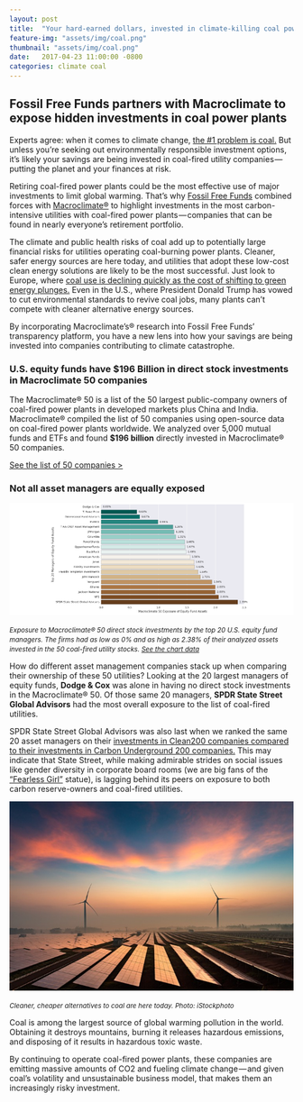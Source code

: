 ```yaml
---
layout: post
title:  "Your hard-earned dollars, invested in climate-killing coal power"
feature-img: "assets/img/coal.png"
thumbnail: "assets/img/coal.png"
date:   2017-04-23 11:00:00 -0800
categories: climate coal
---
```

## Fossil Free Funds partners with Macroclimate to expose hidden investments in coal power plants

Experts agree: when it comes to climate change, [the #1 problem is coal.][fff-mc50] But unless you’re seeking out environmentally responsible investment options, it’s likely your savings are being invested in coal-fired utility companies — putting the planet and your finances at risk.

Retiring coal-fired power plants could be the most effective use of major investments to limit global warming. That’s why [Fossil Free Funds][fff] combined forces with [Macroclimate®][mc50-about] to highlight investments in the most carbon-intensive utilities with coal-fired power plants — companies that can be found in nearly everyone’s retirement portfolio.

The climate and public health risks of coal add up to potentially large financial risks for utilities operating coal-burning power plants. Cleaner, safer energy sources are here today, and utilities that adopt these low-cost clean energy solutions are likely to be the most successful. Just look to Europe, where [coal use is declining quickly as the cost of shifting to green energy plunges.][bloomberg-article] Even in the U.S., where President Donald Trump has vowed to cut environmental standards to revive coal jobs, many plants can’t compete with cleaner alternative energy sources.

By incorporating Macroclimate’s® research into Fossil Free Funds’ transparency platform, you have a new lens into how your savings are being invested into companies contributing to climate catastrophe.

### U.S. equity funds have $196 Billion in direct stock investments in Macroclimate 50 companies

The Macroclimate® 50 is a list of the 50 largest public-company owners of coal-fired power plants in developed markets plus China and India. Macroclimate® compiled the list of 50 companies using open-source data on coal-fired power plants worldwide. We analyzed over 5,000 mutual funds and ETFs and found **$196 billion** directly invested in Macroclimate® 50 companies.

[See the list of 50 companies >][mc50-list]

### Not all asset managers are equally exposed

<img src="/assets/img/exposure-to-macroclimate-50-direct-stock-investments-by-the-top-20-US-equity-fund-managers.png" alt="Exposure to Macroclimate® 50 direct stock investments by the top 20 U.S. equity fund managers" >

<small>*Exposure to Macroclimate® 50 direct stock investments by the top 20 U.S. equity fund managers. The firms had as low as 0% and as high as 2.38% of their analyzed assets invested in the 50 coal-fired utility stocks. [See the chart data][chart-data]*</small>

How do different asset management companies stack up when comparing their ownership of these 50 utilities? Looking at the 20 largest managers of equity funds, **Dodge & Cox** was alone in having no direct stock investments in the Macroclimate® 50. Of those same 20 managers, **SPDR State Street Global Advisors** had the most overall exposure to the list of coal-fired utilities.

SPDR State Street Global Advisors was also last when we ranked the same 20 asset managers on their [investments in Clean200 companies compared to their investments in Carbon Underground 200 companies.][last-blog] This may indicate that State Street, while making admirable strides on social issues like gender diversity in corporate board rooms (we are big fans of the [“Fearless Girl”][fearless] statue), is lagging behind its peers on exposure to both carbon reserve-owners and coal-fired utilities.

<img src="/assets/img/sunset-solar.jpeg" alt="Cleaner, cheaper alternatives to coal are here today" >

<small>*Cleaner, cheaper alternatives to coal are here today. Photo: iStockphoto*</small>

Coal is among the largest source of global warming pollution in the world. Obtaining it destroys mountains, burning it releases hazardous emissions, and disposing of it results in hazardous toxic waste.

By continuing to operate coal-fired power plants, these companies are emitting massive amounts of CO2 and fueling climate change — and given coal’s volatility and unsustainable business model, that makes them an increasingly risky investment.


[fff]: https://fossilfreefunds.org/
[fff-mc50]: https://fossilfreefunds.org/macroclimate-50/
[mc50-about]: https://macroclimate.com/about
[bloomberg-article]: https://www.bloomberg.com/news/articles/2017-04-19/europe-s-coal-power-is-disappearing-quicker-than-anyone-thought
[mc50-list]:https://macroclimate.com/coal
[chart-data]: https://docs.google.com/spreadsheets/d/15oMeznTjkcvTbHnJb-Q3gPoBAxlv1VU1YLWtI6aibb4/edit?usp=sharing
[last-blog]: https://blog.asyousow.org/are-your-savings-supporting-clean-energy-or-fossil-fuels-50a30d97fa11
[fearless]: https://www.bostonglobe.com/news/politics/2017/03/08/state-street-installs-fearless-girl-statue-wall-street/omfNsTiAXpo3irYxi00UjL/story.html
